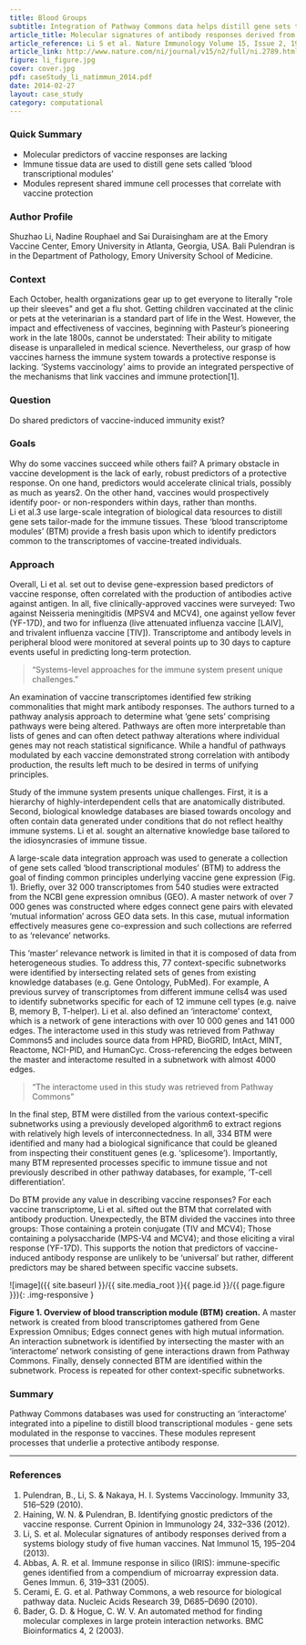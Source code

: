 ```yaml
---
title: Blood Groups
subtitle: Integration of Pathway Commons data helps distill gene sets tailored to immune tissues that form the basis of predictors of protective vaccine responses
article_title: Molecular signatures of antibody responses derived from a systems biology study of five human vaccines
article_reference: Li S et al. Nature Immunology Volume 15, Issue 2, 195-204(27 February 2014)
article_link: http://www.nature.com/ni/journal/v15/n2/full/ni.2789.html
figure: li_figure.jpg
cover: cover.jpg
pdf: caseStudy_li_natimmun_2014.pdf
date: 2014-02-27
layout: case_study
category: computational
---
```


### Quick Summary
* Molecular predictors of vaccine responses are lacking
* Immune tissue data are used to distill gene sets called ‘blood transcriptional modules’
* Modules represent shared immune cell processes that correlate with vaccine protection

### Author Profile
Shuzhao Li, Nadine Rouphael and Sai Duraisingham are at the Emory Vaccine Center, Emory University in Atlanta, Georgia, USA. Bali Pulendran is in the Department of Pathology, Emory University School of Medicine.

### Context
Each October, health organizations gear up to get everyone to literally "role up their sleeves" and get a flu shot. Getting children vaccinated at the clinic or pets at the veterinarian is a standard part of life in the West. However, the impact and effectiveness of vaccines, beginning with Pasteur’s pioneering work in the late 1800s, cannot be understated: Their ability to mitigate disease is unparalleled in medical science. Nevertheless, our grasp of how vaccines harness the immune system towards a protective response is lacking. ‘Systems vaccinology' aims to provide an integrated perspective of the mechanisms that link vaccines and immune protection[1].

### Question
Do shared predictors of vaccine-induced immunity exist?

### Goals
Why do some vaccines succeed while others fail? A primary obstacle in vaccine development is the lack of early, robust predictors of a protective response. On one hand, predictors would accelerate clinical trials, possibly as much as years2. On the other hand, vaccines would prospectively identify poor- or non-responders within days, rather than months.  
Li et al.3 use large-scale integration of biological data resources to distill gene sets tailor-made for the immune tissues. These ‘blood transcriptome modules’ (BTM) provide a fresh basis upon which to identify predictors common to the transcriptomes of vaccine-treated individuals.

### Approach
Overall, Li et al. set out to devise gene-expression based predictors of vaccine response, often correlated with the production of antibodies active against antigen. In all, five clinically-approved vaccines were surveyed: Two against Neisseria meningitidis (MPSV4 and MCV4), one against yellow fever (YF-17D), and two for influenza (live attenuated influenza vaccine [LAIV], and trivalent influenza vaccine [TIV]). Transcriptome and antibody levels in peripheral blood were monitored at several points up to 30 days to capture events useful in predicting long-term protection.  

> “Systems-level approaches for the immune system present unique challenges.”

An examination of vaccine transcriptomes identified few striking commonalities that might mark antibody responses. The authors turned to a pathway analysis approach to determine what ‘gene sets’ comprising pathways were being altered. Pathways are often more interpretable than lists of genes and can often detect pathway alterations where individual genes may not reach statistical significance. While a handful of pathways modulated by each vaccine demonstrated strong correlation with antibody production, the results left much to be desired in terms of unifying principles.

Study of the immune system presents unique challenges. First, it is a hierarchy of highly-interdependent cells that are anatomically distributed. Second, biological knowledge databases are biased towards oncology and often contain data generated under conditions that do not reflect healthy immune systems. Li et al. sought an alternative knowledge base tailored to the idiosyncrasies of immune tissue.  

A large-scale data integration approach was used to generate a collection of gene sets called ‘blood transcriptional modules’ (BTM) to address the goal of finding common principles underlying vaccine gene expression (Fig. 1). Briefly, over 32 000 transcriptomes from 540 studies were extracted from the NCBI gene expression omnibus (GEO). A master network of over 7 000 genes was constructed where edges connect gene pairs with elevated ‘mutual information’ across GEO data sets. In this case, mutual information effectively measures gene co-expression and such collections are referred to as ‘relevance’ networks.  

This  ‘master’ relevance network is limited in that it is composed of data from heterogeneous studies. To address this, 77 context-specific subnetworks were identified by intersecting related sets of genes from existing knowledge databases (e.g. Gene Ontology, PubMed). For example, A previous survey of transcriptomes from different immune cells4 was used to identify subnetworks specific for each of 12 immune cell types (e.g. naive B, memory B, T-helper). Li et al. also defined an ‘interactome’ context, which is a network of gene interactions with over 10 000 genes and 141 000 edges. The interactome used in this study was retrieved from Pathway Commons5 and includes source data from HPRD, BioGRID, IntAct, MINT, Reactome, NCI-PID, and HumanCyc. Cross-referencing the edges between the master and interactome resulted in a subnetwork with almost 4000 edges.  

> “The interactome used in this study was retrieved from Pathway Commons”

In the final step, BTM were distilled from the various context-specific subnetworks using a previously developed algorithm6 to extract regions with relatively high levels of interconnectedness. In all, 334 BTM were identified and  many had a biological significance that could be gleaned from inspecting their constituent genes (e.g. ‘splicesome’). Importantly, many BTM represented processes specific to immune tissue and not previously described in other pathway databases, for example, ‘T-cell differentiation’.  

Do BTM provide any value in describing vaccine responses? For each vaccine transcriptome, Li et al. sifted out the BTM that correlated with antibody production. Unexpectedly, the BTM divided the vaccines into three groups: Those containing a protein conjugate (TIV and MCV4); Those containing a polysaccharide (MPS-V4 and MCV4); and those eliciting a viral response (YF-17D). This supports the notion that predictors of vaccine-induced antibody response are unlikely to be ‘universal’ but rather, different predictors may be shared between specific vaccine subsets.

  ![image]({{ site.baseurl }}/{{ site.media_root }}{{ page.id }}/{{ page.figure }}){: .img-responsive }

<div class="figure-legend well well-lg text-justify">
  <strong>Figure 1. Overview of blood transcription module (BTM) creation.</strong> A master network is created from blood transcriptomes gathered from Gene Expression Omnibus; Edges connect genes with high mutual information. An interaction subnetwork is identified by intersecting the master with an ‘interactome’ network consisting of gene interactions drawn from Pathway Commons. Finally, densely connected BTM are identified within the subnetwork. Process is repeated for other context-specific subnetworks.
</div>

### Summary
Pathway Commons databases was used for constructing an ‘interactome’ integrated into a pipeline to distill blood transcriptional modules - gene sets modulated in the response to vaccines. These modules represent processes that underlie a protective antibody response.

---

### References
1. Pulendran, B., Li, S. & Nakaya, H. I. Systems Vaccinology. Immunity 33, 516–529 (2010).
2. Haining, W. N. & Pulendran, B. Identifying gnostic predictors of the vaccine response. Current Opinion in Immunology 24, 332–336 (2012).
3. Li, S. et al. Molecular signatures of antibody responses derived from a systems biology study of five human vaccines. Nat Immunol 15, 195–204 (2013).
4. Abbas, A. R. et al. Immune response in silico (IRIS): immune-specific genes identified from a compendium of microarray expression data. Genes Immun. 6, 319–331 (2005).
5. Cerami, E. G. et al. Pathway Commons, a web resource for biological pathway data. Nucleic Acids Research 39, D685–D690 (2010).
6. Bader, G. D. & Hogue, C. W. V. An automated method for finding molecular complexes in large protein interaction networks. BMC Bioinformatics 4, 2 (2003).
